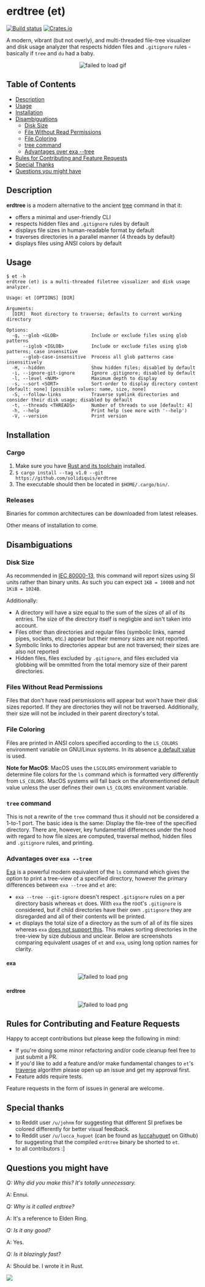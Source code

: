 # erdtree (et)

[![Build status](https://github.com/solidiquis/erdtree/actions/workflows/ci.yml/badge.svg)](https://github.com/solidiquis/erdtree/actions)
[![Crates.io](https://img.shields.io/crates/v/erdtree.svg)](https://crates.io/crates/erdtree)

A modern, vibrant (but not overly), and multi-threaded file-tree visualizer and disk usage analyzer that respects hidden files and `.gitignore` rules - basically if `tree` and `du` had a baby.

<p align="center">
  <img src="https://github.com/solidiquis/erdtree/blob/master/assets/erdtree_demo.gif?raw=true" alt="failed to load gif" />
</p>

## Table of Contents

* [Description](#description)
* [Usage](#usage)
* [Installation](#installation)
* [Disambiguations](#disambiguations)
  - [Disk Size](#disk-size)
  - [File Without Read Permissions](#files-without-read-permissions)
  - [File Coloring](#file-coloring)
  - [tree command](#tree-command)
  - [Advantages over exa --tree](#advantages-over-exa---tree)
* [Rules for Contributing and Feature Requests](#rules-for-contributing-and-feature-requests)
* [Special Thanks](#special-thanks)
* [Questions you might have](#questions-you-might-have)

## Description

**erdtree** is a modern alternative to the ancient [tree](https://en.wikipedia.org/wiki/Tree_(command)) command in that it:
- offers a minimal and user-friendly CLI
- respects hidden files and `.gitignore` rules by default
- displays file sizes in human-readable format by default
- traverses directories in a parallel manner (4 threads by default)
- displays files using ANSI colors by default


## Usage
```
$ et -h
erdtree (et) is a multi-threaded filetree visualizer and disk usage analyzer.

Usage: et [OPTIONS] [DIR]

Arguments:
  [DIR]  Root directory to traverse; defaults to current working directory

Options:
  -g, --glob <GLOB>            Include or exclude files using glob patterns
      --iglob <IGLOB>          Include or exclude files using glob patterns; case insensitive
      --glob-case-insensitive  Process all glob patterns case insensitively
  -H, --hidden                 Show hidden files; disabled by default
  -i, --ignore-git-ignore      Ignore .gitignore; disabled by default
  -l, --level <NUM>            Maximum depth to display
  -s, --sort <SORT>            Sort-order to display directory content [default: none] [possible values: name, size, none]
  -S, --follow-links           Traverse symlink directories and consider their disk usage; disabled by default
  -t, --threads <THREADS>      Number of threads to use [default: 4]
  -h, --help                   Print help (see more with '--help')
  -V, --version                Print version
```

## Installation

### Cargo

1. Make sure you have [Rust and its toolchain](https://www.rust-lang.org/tools/install) installed.
2. `$ cargo install --tag v1.0 --git https://github.com/solidiquis/erdtree`
3. The executable should then be located in `$HOME/.cargo/bin/`.

### Releases
Binaries for common architectures can be downloaded from latest releases.

Other means of installation to come.

## Disambiguations

### Disk Size

As recommended in [IEC 80000-13](https://en.wikipedia.org/wiki/ISO/IEC_80000#cite_note-80000-13:2008-14), this command will report sizes
using SI units rather than binary units. As such you can expect `1KB = 1000B` and not `1KiB = 1024B`. 

Additionally:
- A directory will have a size equal to the sum of the sizes of all of its entries. The size of the directory itself is negligble and isn't taken into account.
- Files other than directories and regular files (symbolic links, named pipes, sockets, etc.) appear but their memory sizes are not reported.
- Symbolic links to directories appear but are not traversed; their sizes are also not reported
- Hidden files, files excluded by `.gitignore`, and files excluded via globbing will be ommitted from the total memory size of their parent directories.

### Files Without Read Permissions

Files that don't have read persmissions will appear but won't have their disk sizes reported. If they are directories they will not be traversed. Additionally, their size will not be included in their parent directory's total.

### File Coloring

Files are printed in ANSI colors specified according to the `LS_COLORS` environment variable on GNU/Linux systems. In its absence [a default value](https://docs.rs/lscolors/latest/src/lscolors/lib.rs.html#221) is used.

**Note for MacOS**: MacOS uses the `LSCOLORS` environment variable to determine file colors for the `ls` command which is formatted very differently from `LS_COLORS`. MacOS systems will fall back on the aforementioned default value unless the user defines their own `LS_COLORS` environment variable.

### `tree` command

This is not a rewrite of the `tree` command thus it should not be considered a 1-to-1 port. The basic idea is the same: Display the file-tree of the specified directory. There are, however, key fundamental differences under the hood with regard to how file sizes are computed, traversal method, hidden files and `.gitignore` rules, and printing.

### Advantages over `exa --tree`

[Exa](https://github.com/ogham/exa) is a powerful modern equivalent of the `ls` command which gives the option to print a tree-view of a specified directory, however the primary differences between `exa --tree` and `et` are:
- `exa --tree --git-ignore` doesn't respect `.gitignore` rules on a per directory basis whereas `et` does. With `exa` the root's `.gitignore` is considered, but if child directories have their own `.gitignore` they are disregarded and all of their contents will be printed.
- `et` displays the total size of a directory as the sum of all of its file sizes whereas `exa` [does not support this](https://github.com/ogham/exa/issues/91). This makes sorting directories in the tree-view by size dubious and unclear. Below are screenshots comparing equivalent usages of `et` and `exa`, using long option names for clarity.

#### exa
<p align="center">
  <img src="https://github.com/solidiquis/erdtree/blob/master/assets/exa.png?raw=true" alt="failed to load png" />
</p>

#### erdtree
<p align="center">
  <img src="https://github.com/solidiquis/erdtree/blob/master/assets/et.png?raw=true" alt="failed to load png" />
</p>

## Rules for Contributing and Feature Requests

Happy to accept contributions but please keep the following in mind:
- If you're doing some minor refactoring and/or code cleanup feel free to just submit a PR.
- If you'd like to add a feature and/or make fundamental changes to `et`'s [traverse](https://github.com/solidiquis/erdtree/blob/e7f37d416d6d61b1d62e2200935b4813aaeab461/src/fs/erdtree/tree/mod.rs#L63) algorithm please open up an issue and get my approval first.
- Feature adds require tests.

Feature requests in the form of issues in general are welcome.

## Special thanks

- to Reddit user `/u/johnm` for suggesting that different SI prefixes be colored differently for better visual feedback.
- to Reddit user `/u/lucca_huguet` (can be found as [luccahuguet](https://github.com/luccahuguet) on Github) for suggesting that the compiled `erdtree` binary be shorted to `et`.
- to all contributors :]

## Questions you might have

_Q: Why did you make this? It's totally unnecessary._

A: Ennui.

_Q: Why is it called erdtree?_

A: It's a reference to Elden Ring.

_Q: Is it any good?_

A: Yes.

_Q: Is it blazingly fast?_

A: Should be. I wrote it in Rust.

<img src="https://i.redd.it/t7ns9qtb5gh81.jpg">
